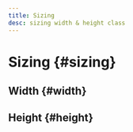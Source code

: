 ```yaml
---
title: Sizing
desc: sizing width & height class
---
```


<script lang="ts">
    import Datatable from "$lib/components/docs/datatable.svelte";
    import {dataSizingWidth, dataSizingHeight} from "$lib/assets/data";
</script>

# Sizing {#sizing}

## Width {#width}

<Datatable data={dataSizingWidth}/>

## Height {#height}

<Datatable data={dataSizingHeight}/>
